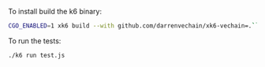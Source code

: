 To install build the k6 binary:

```bash
CGO_ENABLED=1 xk6 build --with github.com/darrenvechain/xk6-vechain=.```
```

To run the tests:

```bash
./k6 run test.js
```

